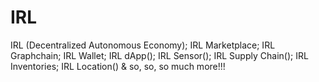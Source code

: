 # IRL
IRL (Decentralized Autonomous Economy); IRL Marketplace; IRL Graphchain; IRL Wallet; IRL dApp(); IRL Sensor(); IRL Supply Chain(); IRL Inventories; IRL Location() &amp; so, so, so much more!!!
